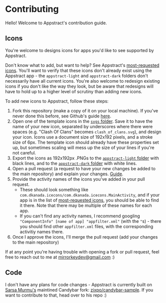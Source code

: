 # Contributing

Hello! Welcome to Appstract's contribution guide.

## Icons

You're welcome to designs icons for apps you'd like to see supported by Appstract.

Don't know what to add, but want to help? See Appstract's [most-requested icons](https://github.com/mirrorkeydev/Appstract/blob/master/most-requested-icons.txt). You'll want to verify that these icons don't already exist using the Appstract app - the `appstract-light` and `appstract-dark` folders don't necessarily have all current icons. You're also welcome to redesign existing icons if you don't like the way they look, but be aware that redesigns will have to hold up to a higher level of scrutiny than adding new icons.

To add new icons to Appstract, follow these steps:

1. Fork this repository (make a copy of it on your local machine). If you've never done this before, see Github's guide [here](https://docs.github.com/en/free-pro-team@latest/github/getting-started-with-github/fork-a-repo).
2. Open one of the template icons in the [`svgs` folder](https://github.com/mirrorkeydev/Appstract/tree/master/svgs). Save it to have the name of your new icon, separated by underscores where there were spaces (e.g. "Clash Of Clans" becomes `clash_of_clans.svg`), and design your icon. Icons use a document size of 192x192 pixels, and a stroke size of 6px. The template icon should already have these properties set up, but sometimes scaling will mess up the size of your lines if you're not careful.
3. Export the icons as 192x192px .PNGs to the [`appstract-light` folder](https://github.com/mirrorkeydev/Appstract/tree/master/appstract-light) with black lines, and to the [`appstract-dark` folder](https://github.com/mirrorkeydev/Appstract/tree/master/appstract-light) with white lines.
4. Open a pull request (a request to have your new changes be added to the main repository) and explain your changes. [Guide](https://docs.github.com/en/free-pro-team@latest/github/collaborating-with-issues-and-pull-requests/creating-a-pull-request).
5. Provide the activity names of the icons you've added in your pull request.
    - These should look something like `com.dkanada.icecons/com.dkanada.icecons.MainActivity`, and if your app is in the list of [most-requested icons](https://github.com/mirrorkeydev/Appstract/blob/master/most-requested-icons.txt), you should be able to find it there. Note that there may be multiple of these names for each app.
    - If you can't find any activity names, I recommend googling `"ComponentInfo" [name of app] "appfilter.xml"` (with the `"`s) - there you should find other `appfilter.xml` files, with the corresponding activitiy names there.
6. Once I approve the icons, I'll merge the pull request (add your changes to the main repository)

If at any point you're having trouble with opening a fork or pull request, feel free to reach out to me at mirrorkeydev@gmail.com :)

## Code

I don't have any plans for code changes - Appstract is currently built on [Sarsa Murmu's](https://github.com/sarsamurmu) maintined Candybar fork: [zixpo/candybar-sample](https://github.com/zixpo/candybar-sample). If you want to contribute to that, head over to his repo :)

